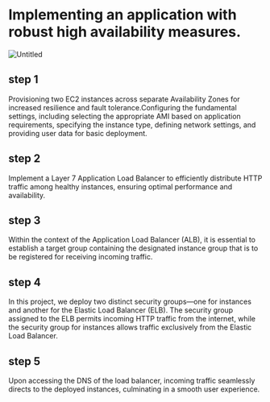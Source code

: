# Implementing an application with robust high availability measures.
![Untitled](https://github.com/sumathi-rajan/pro4/assets/150107821/b2f71c97-de64-49cb-b9b2-5bf4ac28cf78)

## step 1
Provisioning two EC2 instances across separate Availability Zones for increased resilience and fault tolerance.Configuring the fundamental settings, including selecting the appropriate AMI based on application requirements, specifying the instance type, defining network settings, and providing user data for basic deployment.
## step 2
Implement a Layer 7 Application Load Balancer to efficiently distribute HTTP traffic among healthy instances, ensuring optimal performance and availability.
## step 3
Within the context of the Application Load Balancer (ALB), it is essential to establish a target group containing the designated instance group that is to be registered for receiving incoming traffic.
## step 4
In this project, we deploy two distinct security groups—one for instances and another for the Elastic Load Balancer (ELB). The security group assigned to the ELB permits incoming HTTP traffic from the internet, while the security group for instances allows traffic exclusively from the Elastic Load Balancer.
## step 5
Upon accessing the DNS of the load balancer, incoming traffic seamlessly directs to the deployed instances, culminating in a smooth user experience.

